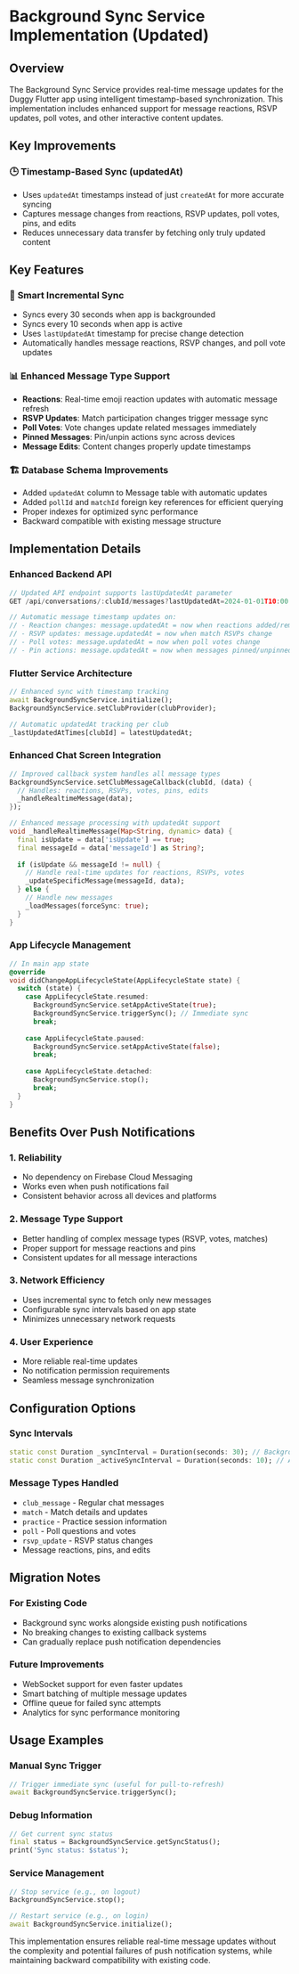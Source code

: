 # Background Sync Service Implementation (Updated)

## Overview
The Background Sync Service provides real-time message updates for the Duggy Flutter app using intelligent timestamp-based synchronization. This implementation includes enhanced support for message reactions, RSVP updates, poll votes, and other interactive content updates.

## Key Improvements

### 🕒 **Timestamp-Based Sync (updatedAt)**
- Uses `updatedAt` timestamps instead of just `createdAt` for more accurate syncing
- Captures message changes from reactions, RSVP updates, poll votes, pins, and edits
- Reduces unnecessary data transfer by fetching only truly updated content

## Key Features

### 🔄 **Smart Incremental Sync**
- Syncs every 30 seconds when app is backgrounded
- Syncs every 10 seconds when app is active  
- Uses `lastUpdatedAt` timestamp for precise change detection
- Automatically handles message reactions, RSVP changes, and poll vote updates

### 📊 **Enhanced Message Type Support**
- **Reactions**: Real-time emoji reaction updates with automatic message refresh
- **RSVP Updates**: Match participation changes trigger message sync
- **Poll Votes**: Vote changes update related messages immediately  
- **Pinned Messages**: Pin/unpin actions sync across devices
- **Message Edits**: Content changes properly update timestamps

### 🏗️ **Database Schema Improvements**
- Added `updatedAt` column to Message table with automatic updates
- Added `pollId` and `matchId` foreign key references for efficient querying
- Proper indexes for optimized sync performance
- Backward compatible with existing message structure

## Implementation Details

### Enhanced Backend API
```typescript
// Updated API endpoint supports lastUpdatedAt parameter
GET /api/conversations/:clubId/messages?lastUpdatedAt=2024-01-01T10:00:00Z

// Automatic message timestamp updates on:
// - Reaction changes: message.updatedAt = now when reactions added/removed
// - RSVP updates: message.updatedAt = now when match RSVPs change
// - Poll votes: message.updatedAt = now when poll votes change
// - Pin actions: message.updatedAt = now when messages pinned/unpinned
```

### Flutter Service Architecture
```dart
// Enhanced sync with timestamp tracking
await BackgroundSyncService.initialize();
BackgroundSyncService.setClubProvider(clubProvider);

// Automatic updatedAt tracking per club
_lastUpdatedAtTimes[clubId] = latestUpdatedAt;
```

### Enhanced Chat Screen Integration
```dart
// Improved callback system handles all message types
BackgroundSyncService.setClubMessageCallback(clubId, (data) {
  // Handles: reactions, RSVPs, votes, pins, edits
  _handleRealtimeMessage(data);
});

// Enhanced message processing with updatedAt support
void _handleRealtimeMessage(Map<String, dynamic> data) {
  final isUpdate = data['isUpdate'] == true;
  final messageId = data['messageId'] as String?;
  
  if (isUpdate && messageId != null) {
    // Handle real-time updates for reactions, RSVPs, votes
    _updateSpecificMessage(messageId, data);
  } else {
    // Handle new messages
    _loadMessages(forceSync: true);
  }
}
```

### App Lifecycle Management
```dart
// In main app state
@override
void didChangeAppLifecycleState(AppLifecycleState state) {
  switch (state) {
    case AppLifecycleState.resumed:
      BackgroundSyncService.setAppActiveState(true);
      BackgroundSyncService.triggerSync(); // Immediate sync
      break;
      
    case AppLifecycleState.paused:
      BackgroundSyncService.setAppActiveState(false);
      break;
      
    case AppLifecycleState.detached:
      BackgroundSyncService.stop();
      break;
  }
}
```

## Benefits Over Push Notifications

### 1. **Reliability**
- No dependency on Firebase Cloud Messaging
- Works even when push notifications fail
- Consistent behavior across all devices and platforms

### 2. **Message Type Support**
- Better handling of complex message types (RSVP, votes, matches)
- Proper support for message reactions and pins
- Consistent updates for all message interactions

### 3. **Network Efficiency**
- Uses incremental sync to fetch only new messages
- Configurable sync intervals based on app state
- Minimizes unnecessary network requests

### 4. **User Experience**
- More reliable real-time updates
- No notification permission requirements
- Seamless message synchronization

## Configuration Options

### Sync Intervals
```dart
static const Duration _syncInterval = Duration(seconds: 30); // Background
static const Duration _activeSyncInterval = Duration(seconds: 10); // Active
```

### Message Types Handled
- `club_message` - Regular chat messages
- `match` - Match details and updates
- `practice` - Practice session information
- `poll` - Poll questions and votes
- `rsvp_update` - RSVP status changes
- Message reactions, pins, and edits

## Migration Notes

### For Existing Code
- Background sync works alongside existing push notifications
- No breaking changes to existing callback systems
- Can gradually replace push notification dependencies

### Future Improvements
- WebSocket support for even faster updates
- Smart batching of multiple message updates
- Offline queue for failed sync attempts
- Analytics for sync performance monitoring

## Usage Examples

### Manual Sync Trigger
```dart
// Trigger immediate sync (useful for pull-to-refresh)
await BackgroundSyncService.triggerSync();
```

### Debug Information
```dart
// Get current sync status
final status = BackgroundSyncService.getSyncStatus();
print('Sync status: $status');
```

### Service Management
```dart
// Stop service (e.g., on logout)
BackgroundSyncService.stop();

// Restart service (e.g., on login)
await BackgroundSyncService.initialize();
```

This implementation ensures reliable real-time message updates without the complexity and potential failures of push notification systems, while maintaining backward compatibility with existing code.
